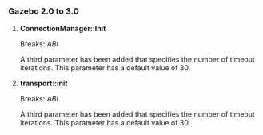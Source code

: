 ### Gazebo 2.0 to 3.0

1. **ConnectionManager::Init**

    Breaks: *ABI*

    A third parameter has been added that specifies the number of timeout iterations. This parameter has a default value of 30.

1. **transport::init**

    Breaks: *ABI*

    A third parameter has been added that specifies the number of timeout iterations. This parameter has a default value of 30.
